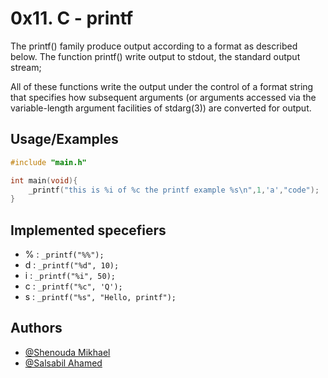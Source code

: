 
# 0x11. C - printf

The printf() family produce output according to a format as described below.  The function printf() write output to stdout, the standard output stream;

All of these functions write the output under the control of a format string that specifies how subsequent arguments (or arguments accessed via the variable-length argument facilities of stdarg(3)) are converted for output.

## Usage/Examples

```c
#include "main.h"

int main(void){
    _printf("this is %i of %c the printf example %s\n",1,'a',"code");
}
```


## Implemented specefiers


- % : ```_printf("%%");```
- d : ```_printf("%d", 10);```
- i : ```_printf("%i", 50);```
- c : ```_printf("%c", 'Q');```
- s : ```_printf("%s", "Hello, printf");```

## Authors

- [@Shenouda Mikhael](https://github.com/shenoudaMikhael)
- [@Salsabil Ahamed](https://github.com/salsapil)
